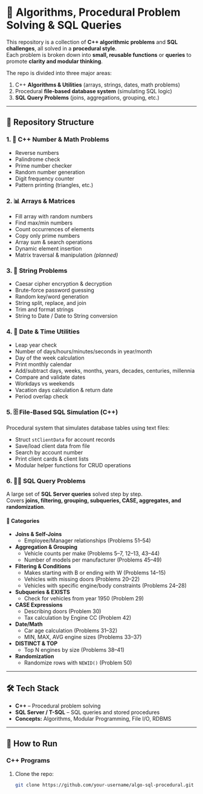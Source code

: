 # 🧩 Algorithms, Procedural Problem Solving & SQL Queries

This repository is a collection of **C++ algorithmic problems** and **SQL challenges**, all solved in a **procedural style**.  
Each problem is broken down into **small, reusable functions** or **queries** to promote **clarity and modular thinking**.  

The repo is divided into three major areas:  
1. C++ **Algorithms & Utilities** (arrays, strings, dates, math problems)  
2. Procedural **file-based database system** (simulating SQL logic)  
3. **SQL Query Problems** (joins, aggregations, grouping, etc.)  

---

## 📂 Repository Structure

### 1. 🔢 C++ Number & Math Problems
- Reverse numbers  
- Palindrome check  
- Prime number checker  
- Random number generation  
- Digit frequency counter  
- Pattern printing (triangles, etc.)  

### 2. 📊 Arrays & Matrices
- Fill array with random numbers  
- Find max/min numbers  
- Count occurrences of elements  
- Copy only prime numbers  
- Array sum & search operations  
- Dynamic element insertion  
- Matrix traversal & manipulation *(planned)*  

### 3. 📝 String Problems
- Caesar cipher encryption & decryption  
- Brute-force password guessing  
- Random key/word generation  
- String split, replace, and join  
- Trim and format strings  
- String to Date / Date to String conversion  

### 4. 📅 Date & Time Utilities
- Leap year check  
- Number of days/hours/minutes/seconds in year/month  
- Day of the week calculation  
- Print monthly calendar  
- Add/subtract days, weeks, months, years, decades, centuries, millennia  
- Compare and validate dates  
- Workdays vs weekends  
- Vacation days calculation & return date  
- Period overlap check  

### 5. 🗄️ File-Based SQL Simulation (C++)
Procedural system that simulates database tables using text files:  
- Struct `stClientData` for account records  
- Save/load client data from file  
- Search by account number  
- Print client cards & client lists  
- Modular helper functions for CRUD operations  

### 6. 🧑‍💻 SQL Query Problems
A large set of **SQL Server queries** solved step by step.  
Covers **joins, filtering, grouping, subqueries, CASE, aggregates, and randomization**.

#### 📑 Categories
- **Joins & Self-Joins**
  - Employee/Manager relationships (Problems 51–54)  
- **Aggregation & Grouping**
  - Vehicle counts per make (Problems 5–7, 12–13, 43–44)  
  - Number of models per manufacturer (Problems 45–49)  
- **Filtering & Conditions**
  - Makes starting with B or ending with W (Problems 14–15)  
  - Vehicles with missing doors (Problems 20–22)  
  - Vehicles with specific engine/body constraints (Problems 24–28)  
- **Subqueries & EXISTS**
  - Check for vehicles from year 1950 (Problem 29)  
- **CASE Expressions**
  - Describing doors (Problem 30)  
  - Tax calculation by Engine CC (Problem 42)  
- **Date/Math**
  - Car age calculation (Problems 31–32)  
  - MIN, MAX, AVG engine sizes (Problems 33–37)  
- **DISTINCT & TOP**
  - Top N engines by size (Problems 38–41)  
- **Randomization**
  - Randomize rows with `NEWID()` (Problem 50)  

---

## 🛠 Tech Stack
- **C++** – Procedural problem solving  
- **SQL Server / T-SQL** – SQL queries and stored procedures  
- **Concepts:** Algorithms, Modular Programming, File I/O, RDBMS  

---

## 🚀 How to Run

### C++ Programs
1. Clone the repo:
   ```bash
   git clone https://github.com/your-username/algo-sql-procedural.git

